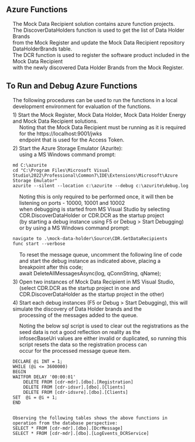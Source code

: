 <h2>Azure Functions</h2>
<div style="margin-left:18px;">
The Mock Data Recipient solution contains azure function projects.<br />
The DiscoverDataHolders function is used to get the list of Data Holder Brands<br />
from the Mock Register and update the Mock Data Recipient repository DataHolderBrands table.<br />
The DCR function is used to register the software product included in the Mock Data Recipient<br />
with the newly discovered Data Holder Brands from the Mock Register.<br />
</div>

<h2>To Run and Debug Azure Functions</h2>
<div style="margin-left:18px;">
	The following procedures can be used to run the functions in a local development environment for evaluation of the functions.
<br />

<div style="margin-top:6px;">
1) Start the Mock Register, Mock Data Holder, Mock Data Holder Energy and Mock Data Recipient solutions.
</div>
<div style="margin-left:18px;">
	Noting that the Mock Data Recipient must be running as it is required for the https://localhost:9001/jwks<br />
	endpoint that is used for the Access Token.<br />
</div>

<div style="margin-top:6px;">
2) Start the Azure Storage Emulator (Azurite):
</div>
<div style="margin-left:18px;margin-bottom:6px;">
	using a MS Windows command prompt:<br />
</div>

```
md C:\azurite
cd "C:\Program Files\Microsoft Visual Studio\2022\Professional\Common7\IDE\Extensions\Microsoft\Azure Storage Emulator"
azurite --silent --location c:\azurite --debug c:\azurite\debug.log
```

<div style="margin-left:18px;">
	Noting this is only required to be performed once, it will then be listening on ports - 10000, 10001 and 10002<br />
	when debugging is started from MS Visual Studio by selecting CDR.DiscoverDataHolder or CDR.DCR as the startup project<br />
	(by starting a debug instance using F5 or Debug > Start Debugging)
	<br />
</div>
<div style="margin-left:18px;margin-bottom:6px;">
	or by using a MS Windows command prompt:<br />
</div>

```
navigate to .\mock-data-holder\Source\CDR.GetDataRecipients
func start --verbose
```

<div style="margin-left:18px;">
    To reset the message queue, uncomment the following line of code and start the debug instance as indicated above, placing a<br /> breakpoint after this code;<br />
	await DeleteAllMessagesAsync(log, qConnString, qName);<br />
</div>

<div style="margin-top:6px;">
3) Open two instances of Mock Data Recipient in MS Visual Studio,
</div>
<div style="margin-left:18px;">
	(select CDR.DCR as the startup project in one and CDR.DiscoverDataHolder as the startup project in the other)
</div>

<div style="margin-top:6px;">
4) Start each debug instances (F5 or Debug > Start Debugging), this will simulate the discovery of Data Holder brands and the
</div>
<div style="margin-left:18px;">
	processing of the messages added to the queue.
</div>

<div style="margin-left:18px;margin-top:12px;margin-bottom:6px;">
	Noting the below sql script is used to clear out the registrations as the seed data is not a good reflection on reality as the<br /> infosecBaseUri values are either invalid or duplicated, so running this script resets the data so the registration process can<br />
	occur for the processed message queue item.
</div>

```
DECLARE @i INT = 1;
WHILE (@i <= 3600000)
BEGIN
WAITFOR DELAY '00:00:01'
	DELETE FROM [cdr-mdr].[dbo].[Registration]
	DELETE FROM [cdr-idsvr].[dbo].[Clients]
	DELETE FROM [cdr-idsvre].[dbo].[Clients]
SET  @i = @i + 1;
END


Observing the following tables shows the above functions in operation from the database perspective:
SELECT * FROM [cdr-mdr].[dbo].[DcrMessage]
SELECT * FROM [cdr-mdr].[dbo].[LogEvents_DCRService]
```
